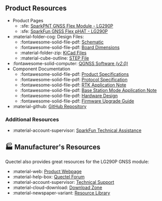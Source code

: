 ## Product Resources

- Product Pages
	- :sfe: [SparkPNT GNSS Flex Module - LG290P](https://www.sparkfun.com/sparkfun-gnss-flex-module-lg290p.html)
	- :sfe: [SparkFun GNSS Flex pHAT - LG290P](https://www.sparkfun.com/sparkfun-gnss-flex-phat-lg290p.html)
- :material-folder-cog: Design Files:
	- :fontawesome-solid-file-pdf: [Schematic](./assets/board_files/schematic.pdf)
	- :fontawesome-solid-file-pdf: [Board Dimensions](./assets/board_files/dimensions.pdf)
	- :material-folder-zip: [KiCad Files](./assets/board_files/kicad_files.zip)
	- :material-cube-outline: [STEP File](./assets/3d_model/cad_model.step)
- :fontawesome-solid-computer: [QGNSS Software *(v2.0)*](https://www.quectel.com/download/qgnss_v2-0_en/)
- Component Documentation
	- :fontawesome-solid-file-pdf: [Product Specifications](./assets/component_documentation/Quectel_LG290P03_GNSS_Module_Specification_V1.2.pdf)
	- :fontawesome-solid-file-pdf: [Protocol Specification](./assets/component_documentation/quectel_lg290p03_gnss_protocol_specification_v1-0.pdf)
	- :fontawesome-solid-file-pdf: [RTK Application Note](./assets/component_documentation/quectel_gnss_rtk_application_note_v1-0.pdf)
	- :fontawesome-solid-file-pdf: [Base Station Mode Application Note](./assets/component_documentation/quectel_lg290p03_base_station_mode_application_note_v1-0.pdf)
	- :fontawesome-solid-file-pdf: [Hardware Design](./assets/component_documentation/quectel_lg290p03_hardware_design_v1-1.pdf)
	- :fontawesome-solid-file-pdf: [Firmware Upgrade Guide](./assets/component_documentation/quectel_lg290p03_firmware_upgrade_guide_v1-0.pdf)
- :material-github: [GitHub Repository](https://github.com/sparkfun/SparkFun_GNSS_Flex_System)


### Additional Resources

- :material-account-supervisor: [SparkFun Technical Assistance](https://www.sparkfun.com/technical_assistance)


## 🏭&nbsp;Manufacturer's Resources
Quectel also provides great resources for the LG290P GNSS module:

- :material-web: [Product Webpage](https://www.quectel.com/product/gnss-lg290p/)
- :material-help-box: [Quectel Forum](https://forums.quectel.com/)
- :material-account-supervisor: [Technical Support](https://www.quectel.com/tech-support/)
- :material-cloud-download: [Download Zone](https://www.quectel.com/download-zone/?_sft_product_cat=gnss-modules-standalone)
- :material-newspaper-variant: [Resource Library](https://www.quectel.com/library?_sft_topic=gnss)
